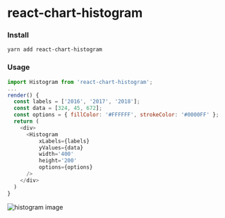 # react-chart-histogram

### Install

```
yarn add react-chart-histogram
```

### Usage

```javascript
import Histogram from 'react-chart-histogram';
...
render() {
  const labels = ['2016', '2017', '2018'];
  const data = [324, 45, 672];
  const options = { fillColor: '#FFFFFF', strokeColor: '#0000FF' };
  return (
    <div>
      <Histogram
          xLabels={labels}
          yValues={data}
          width='400'
          height='200'
          options={options}
      />
    </div>
  )
}
```

![histogram image](https://raw.githubusercontent.com/rodrigoap/react-chart-histogram/master/histo.png "Histogram Image")
